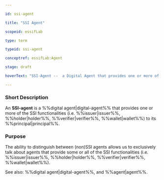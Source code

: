 ```yaml
---

id: ssi-agent

title: "SSI Agent"

scopeid: essifLab

type: term

typeid: ssi-agent

conceptref: essifLab:Agent

stage: draft

hoverText: "SSI-Agent --  a Digital Agent that provides one or more of the SSI functionalities (Issuer, Holder, Verifier, Wallet) to its Principal."

---
```




### Short Description

An **SSI-agent** is a %%digital agent|digital-agent%% that provides one or more of the SSI functionalities (i.e. %%issuer|issuer%%, %%holder|holder%%, %%verifier|verifier%%, %%wallet|wallet%%) to its %%principal|principal%%. 



### Purpose

<!--State the purpose(s) for which it is necessary (or at least: desirable) to define <New Term>.-->

The ability to distinguish between (non)SSI agents allows us to exclusively talk about agents that provide some or all of the SSI functionalities (i.e. %%issuer|issuer%%, %%holder|holder%%, %%verifier|verifier%%, %%wallet|wallet%%).



See also: %%digital agent|digital-agent%%, and %%agent|agent%%.
